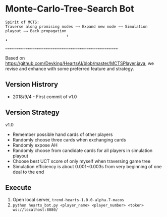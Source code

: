 # Monte-Carlo-Tree-Search Bot

```
Spirit of MCTS:   
Traverse along promising nodes →→ Expand new node →→ Simulation playout →→ Back propagation
                           ↑                                                 ↓
                           ←←←←←←←←←←←←←←←←←←←←←←←←←←←←←←←←←←←←←←←←←←←←←←←←←←
```

Based on https://github.com/Devking/HeartsAI/blob/master/MCTSPlayer.java, we revise and enhance with some preferred feature and strategy.

## Version Histrory
- 2018/9/4 - First commit of v1.0


## Version Strategy
v1.0
- Remember possible hand cards of other players
- Randomly choose three cards when exchanging cards
- Randomly expose AH
- Randomly choose from candidate cards for all players in simulation playout
- Choose best UCT score of only myself when traversing game tree
- Simulation efficiency is about 0.001~0.003s from very beginning of one deal to the end

## Execute
1. Open local server, `trend-hearts-1.0.0-alpha.7-macos`
2. `python hearts_bot.py <player_name> <player_number> <token> ws://localhost:8080/`


